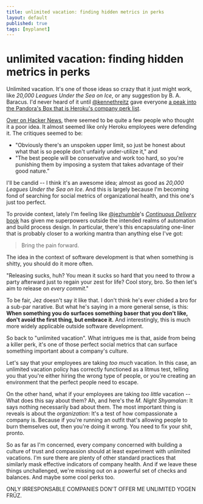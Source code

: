 ```yaml
---
title: unlimited vacation: finding hidden metrics in perks
layout: default
published: true
tags: [myplanet]
---
```


# unlimited vacation: finding hidden metrics in perks

Unlimited vacation. It's one of those ideas so crazy that it just might work, like *20,000 Leagues Under the Sea on Ice*, or any suggestion by B. A. Baracus. I'd never heard of it until [@kennethreitz](https://twitter.com/kennethreitz) gave everyone [a peak into the Pandora's Box that is Heroku's company perk list](http://kennethreitz.com/on-heroku-and-2012.html).

[Over on Hacker News](http://news.ycombinator.com/item?id=4874743), there seemed to be quite a few people who thought it a poor idea. It almost seemed like only Heroku employees were defending it. The critiques seemed to be:

- "Obviously there's an unspoken upper limit, so just be honest about what that is so people don't unfairly under-utilize it," and
- "The best people will be conservative and work too hard, so you're punishing them by imposing a system that takes advantage of their good nature."

I'll be candid -- I think it's an awesome idea; almost as good as *20,000 Leagues Under the Sea on Ice*. And this is largely because I'm becoming fond of searching for social metrics of organizational health, and this one's just too perfect.

To provide context, lately I'm feeling like [@jezhumble](https://twitter.com/jezhumble)'s [*Continuous Delivery* book]() has given me superpowers outside the intended realms of automation and build process design. In particular, there's this encapsulating one-liner that is probably closer to a working mantra than anything else I've got:

> Bring the pain forward.

The idea in the context of software development is that when something is shitty, you should do it more often.

"Releasing sucks, huh? You mean it sucks so hard that you need to throw a party afterward just to regain your zest for life? Cool story, bro. So then let's aim to release on *every commit*."

To be fair, Jez doesn't say it like that. I don't think he's ever chided a bro for a sub-par narative. But what he's saying in a more general sense, is this: **When something you do surfaces something baser that you don't like, don't avoid the first thing, but embrace it.** And interestingly, this is much more widely applicable outside software development.

So back to "unlimited vacation". What intrigues me is that, aside from being a killer perk, it's one of those perfect social metrics that can surface something important about a company's culture.

Let's say that your employees are taking *too much* vacation. In this case, an unlimited vacation policy has correctly functioned as a litmus test, telling you that you're either hiring the wrong type of people, or you're creating an environment that the perfect people need to escape.

On the other hand, what if your employees are taking *too little* vacation -- What does this say about them? Ah, and here's the *M. Night Shyamalan*: It says nothing necessarily bad about them. The most important thing is reveals is about the *organization*: It's a test of how compassionate a company is. Because if you're running an outfit that's allowing people to burn themselves out, then you're doing it wrong. You need to fix your shit, pronto.

So as far as I'm concerned, every company concerned with building a culture of trust and compassion should at least experiment with unlimited vacations. I'm sure there are plenty of other standard practices that similarly mask effective indicators of company health. And if we leave these things unchallenged, we're missing out on a powerful set of checks and balances. And maybe some cool perks too.

ONLY IRRESPONSABLE COMPANIES DON'T OFFER ME UNLIMITED YOGEN FRÜZ.